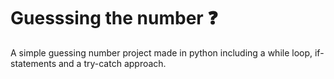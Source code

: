 # Guesssing the number ❓

A simple guessing number project made in python including a while loop, if-statements and a try-catch approach. 
